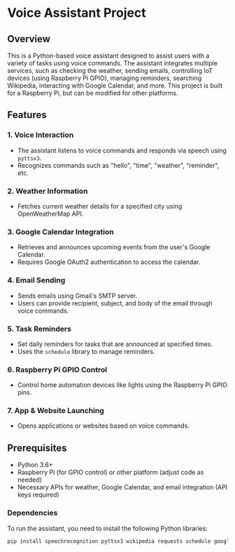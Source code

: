 # Voice Assistant Project

## Overview

This is a Python-based voice assistant designed to assist users with a variety of tasks using voice commands. The assistant integrates multiple services, such as checking the weather, sending emails, controlling IoT devices (using Raspberry Pi GPIO), managing reminders, searching Wikipedia, interacting with Google Calendar, and more. This project is built for a Raspberry Pi, but can be modified for other platforms.

## Features

### 1. **Voice Interaction**
   - The assistant listens to voice commands and responds via speech using `pyttsx3`.
   - Recognizes commands such as "hello", "time", "weather", "reminder", etc.

### 2. **Weather Information**
   - Fetches current weather details for a specified city using OpenWeatherMap API.

### 3. **Google Calendar Integration**
   - Retrieves and announces upcoming events from the user's Google Calendar.
   - Requires Google OAuth2 authentication to access the calendar.

### 4. **Email Sending**
   - Sends emails using Gmail's SMTP server.
   - Users can provide recipient, subject, and body of the email through voice commands.

### 5. **Task Reminders**
   - Set daily reminders for tasks that are announced at specified times.
   - Uses the `schedule` library to manage reminders.

### 6. **Raspberry Pi GPIO Control**
   - Control home automation devices like lights using the Raspberry Pi GPIO pins.

### 7. **App & Website Launching**
   - Opens applications or websites based on voice commands.

## Prerequisites

- Python 3.6+ 
- Raspberry Pi (for GPIO control) or other platform (adjust code as needed)
- Necessary APIs for weather, Google Calendar, and email integration (API keys required)

### Dependencies

To run the assistant, you need to install the following Python libraries:

```bash
pip install speechrecognition pyttsx3 wikipedia requests schedule google-api-python-client google-auth-httplib2 RPi.GPIO
